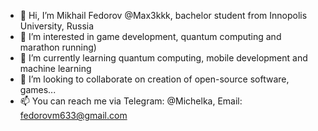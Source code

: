 - 👋 Hi, I’m Mikhail Fedorov @Max3kkk, bachelor student from Innopolis University, Russia
- 👀 I’m interested in game development, quantum computing and marathon running)
- 🌱 I’m currently learning quantum computing, mobile development and machine learning
- 💞️ I’m looking to collaborate on creation of open-source software, games...
- 📫 You can reach me via Telegram: @Michelka, Email: fedorovm633@gmail.com 

<!---
Max3kkk/Max3kkk is a ✨ special ✨ repository because its `README.md` (this file) appears on your GitHub profile.
You can click the Preview link to take a look at your changes.
--->

